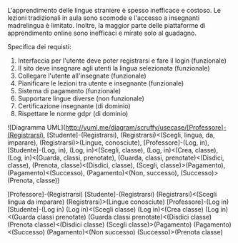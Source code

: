 L'apprendimento delle lingue straniere è spesso inefficace e costoso. Le lezioni tradizionali in aula sono scomode e l'accesso a insegnanti madrelingua è limitato. 
Inoltre, la maggior parte delle piattaforme di apprendimento online sono inefficaci e mirate solo al guadagno.

Specifica dei requisti:
1. Interfaccia per l'utente deve poter registrarsi e fare il login (funzionale)
2. Il sito deve insegnare agli utenti la lingua selezionata (funzionale)
3. Collegare l'utente all'insegnate (funzionale)
4. Pianificare le lezioni tra utente e insegnante (funzionale)
5. Sistema di pagamento (funzionale)
6. Supportare lingue diverse (non funzionale)
7. Certificazione insegnante (di dominio)
8. Rispettare le norme gdpr (di dominio)

![Diagramma UML](http://yuml.me/diagram/scruffy/usecase/[Professore]-(Registrarsi), [Studente]-(Registrarsi), (Registrarsi)<(Scegli, lingua, da, imparare), (Registrarsi)>(Lingue, conosciute), [Professore]-(Log, in), [Studente]-(Log, in), (Log, in)<(Scegli, classe), (Log, in)<(Crea, classe), (Log, in)<(Guarda, classi, prenotate), (Guarda, classi, prenotate)<(Disdici, classe), (Prenota, classe)<(Disdici, classe), (Scegli, classe)>(Pagamento), (Pagamento)<(Successo), (Pagamento)<(Non, successo), (Successo)>(Prenota, classe))



[Professore]-(Registrarsi)
[Studente]-(Registrarsi)
(Registrarsi)<(Scegli lingua da imparare)
(Registrarsi)>(Lingue conosciute)
[Professore]-(Log in)
[Studente]-(Log in)
(Log in)<(Scegli classe)
(Log in)<(Crea classe)
(Log in)<(Guarda classi prenotate)
(Guarda classi prenotate)<(Disdici classe)
(Prenota classe)<(Disdici classe)
(Scegli classe)>(Pagamento)
(Pagamento)<(Successo)
(Pagamento)<(Non successo)
(Successo)>(Prenota classe)
